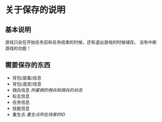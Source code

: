 关于保存的说明
==========

## 基本说明 ##
游戏只会在开始任务前和任务结束的时候，还有退出游戏的时候储存。
没有中断游戏的功能！

## 需要保存的东西 ##
- 背包(装备)信息
- 背包(道具)信息 
- 佣兵信息 *所雇佣的佣兵和佣兵的状态*
- 标志信息 
- 任务信息 
- 技能信息
- 重生点 *重生点所在场景的ID*
